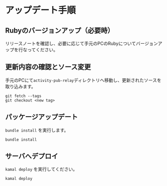 # アップデート手順

## Rubyのバージョンアップ（必要時）

リリースノートを確認し、必要に応じて手元のPCのRubyについてバージョンアップを行なってください。


## 更新内容の確認とソース変更

手元のPCにて`activity-pub-relay`ディレクトリへ移動し、更新されたソースを取り込みます。

```console
git fetch --tags
git checkout <new tag>
```

## パッケージアップデート

`bundle install` を実行します。

```console
bundle install
```

## サーバへデプロイ

`kamal deploy` を実行してください。

```console
kamal deploy
```